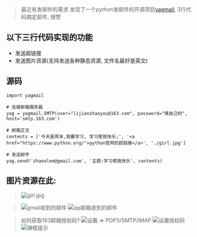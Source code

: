 > 最近有发邮件的需求
> 发现了一个python发邮件的开源项目[yagmail](https://github.com/kootenpv/yagmail), 3行代码搞定邮件, 很赞

## 以下三行代码实现的功能

- 发送超链接
- 发送图片资源(支持发送各种静态资源, 文件名最好是英文)

## 源码
```
import yagmail

# 连接邮箱服务器
yag = yagmail.SMTP(user="lijianzhaoyou@163.com", password="填自己的", host='smtp.163.com')

# 邮箱正文
contents = ['今天是周末,我要学习, 学习使我快乐;', '<a href="https://www.python.org/">python官网的超链接</a>', './girl.jpg']

# 发送邮件
yag.send('zhaoolee@gmail.com', '主题:学习使我快乐', contents)
```

##  图片资源在此:
> ![girl.jpg](https://upload-images.jianshu.io/upload_images/3203841-93fc777683c7e9d4.png?imageMogr2/auto-orient/strip%7CimageView2/2/w/1240)

> ![gmail收到的邮件](https://upload-images.jianshu.io/upload_images/3203841-52416eeb9eeaef06.png?imageMogr2/auto-orient/strip%7CimageView2/2/w/1240)
> ![qq邮箱收到的邮件](https://upload-images.jianshu.io/upload_images/3203841-66c633ecd1def048.png?imageMogr2/auto-orient/strip%7CimageView2/2/w/1240)



> 如何获取163邮箱授权码?
> ![设置 => POP3/SMTP/IMAP](https://upload-images.jianshu.io/upload_images/3203841-989e224dcfa95b8a.png?imageMogr2/auto-orient/strip%7CimageView2/2/w/1240)
> ![设置授权码](https://upload-images.jianshu.io/upload_images/3203841-3d3adc6a4e6e83ed.png?imageMogr2/auto-orient/strip%7CimageView2/2/w/1240)
> ![弹框提示](https://upload-images.jianshu.io/upload_images/3203841-b071ef08aa993dee.png?imageMogr2/auto-orient/strip%7CimageView2/2/w/1240)

